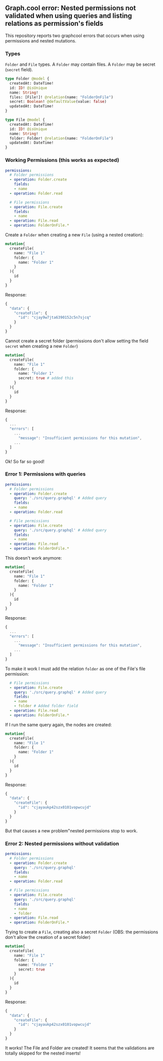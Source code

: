 ## Graph.cool error: Nested permissions not validated when using queries and listing relations as permission's fields

This repository reports two graphcool errors that occurs when using permissions and nested mutations. 


### Types

`Folder` and `File` types. A `Folder` may contain files. A `Folder` may be secret (`secret` field).
```graphql schema
type Folder @model {
  createdAt: DateTime!
  id: ID! @isUnique
  name: String!
  files: [File!]! @relation(name: "FolderOnFile")
  secret: Boolean! @defaultValue(value: false)
  updatedAt: DateTime!
}

type File @model {
  createdAt: DateTime!
  id: ID! @isUnique
  name: String!
  folder: Folder! @relation(name: "FolderOnFile")
  updatedAt: DateTime!
}
```

### Working Permissions (this works as expected)

```yaml
permissions:
  # Folder permissions
  - operation: Folder.create
    fields:
    - name
  - operation: Folder.read

  # File permissions
  - operation: File.create
    fields:
    - name
  - operation: File.read
  - operation: FolderOnFile.*

```

Create a `Folder` when creating a new `File` (using a nested creation):

```graphql
mutation{
  createFile(
    name: "File 1"
    folder: {
      name: "Folder 1"
    }
  ){
    id
  }
}
```
Response: 
```javascript
{
  "data": {
    "createFile": {
      "id": "cjay9w7jta6390152c5n7sjcq"
    }
  }
}
```

Cannot create a secret folder (permissions don't allow setting the field `secret` when creating a new `Folder`)

```graphql
mutation{
  createFile(
    name: "File 1"
    folder: {
      name: "Folder 1"
      secret: true # added this
    }
  ){
    id
  }
}
```
Response: 
```javascript
{
  ...
  "errors": [
    ...
      "message": "Insufficient permissions for this mutation",
    ...
  ]
}
```

Ok! So far so good!

### Error 1: Permissions with queries


```yaml
permissions:
  # Folder permissions
  - operation: Folder.create
    query: './src/query.graphql' # Added query
    fields:
    - name
  - operation: Folder.read

  # File permissions
  - operation: File.create
    query: './src/query.graphql' # Added query
    fields:
    - name
  - operation: File.read
  - operation: FolderOnFile.*

```

This doesn't work anymore:

```graphql
mutation{
  createFile(
    name: "File 1"
    folder: {
      name: "Folder 1"
    }
  ){
    id
  }
}
```
Response: 
```javascript
{
  ...
  "errors": [
    ...
      "message": "Insufficient permissions for this mutation",
    ...
  ]
}
```

To make it work I must add the relation `folder` as one of the File's file permission:
```yaml
  # File permissions
  - operation: File.create
    query: './src/query.graphql' # Added query
    fields:
    - name
    - folder # Added folder field
  - operation: File.read
  - operation: FolderOnFile.*

```

If I run the same query again, the nodes are created: 

```graphql
mutation{
  createFile(
    name: "File 1"
    folder: {
      name: "Folder 1"
    }
  ){
    id
  }
}
```
Response: 
```javascript
{
  "data": {
    "createFile": {
      "id": "cjayaukp42szx0101vopwcujd"
    }
  }
}
```

But that causes a new problem"nested permissions stop to work.

### Error 2: Nested permissions without validation

```yaml
permissions:
  # Folder permissions
  - operation: Folder.create
    query: './src/query.graphql' 
    fields:
    - name
  - operation: Folder.read

  # File permissions
  - operation: File.create
    query: './src/query.graphql'
    fields:
    - name
    - folder
  - operation: File.read
  - operation: FolderOnFile.*

```

Trying to create a `File`, creating also a secret `Folder` (OBS: the permissions don't allow the creation of a secret folder)

```graphql
mutation{
  createFile(
    name: "File 1"
    folder: {
      name: "Folder 1"
      secret: true
    }
  ){
    id
  }
}
```
Response: 
```javascript
{
  "data": {
    "createFile": {
      "id": "cjayaukp42szx0101vopwcujd"
    }
  }
}
```

It works! The File and Folder are created! It seems that the validations are totally skipped for the nested inserts!